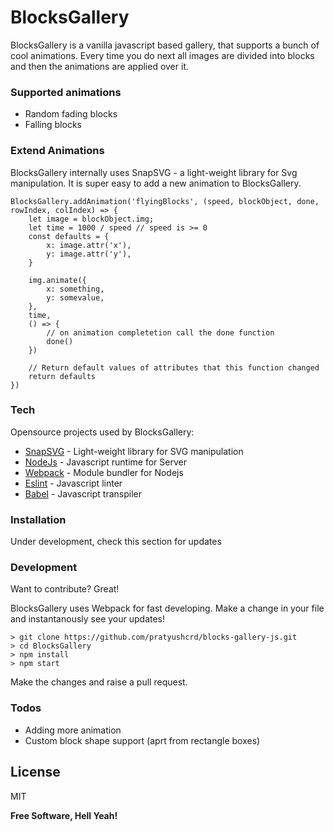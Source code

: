 # BlocksGallery


BlocksGallery is a vanilla javascript based gallery, that supports a bunch of cool animations. Every time you do next all images are divided into blocks and then the animations are applied over it.

### Supported animations

  - Random fading blocks 
  - Falling blocks

### Extend Animations

BlocksGallery internally uses SnapSVG - a light-weight library for Svg manipulation.
It is super easy to add a new animation to BlocksGallery.

```
BlocksGallery.addAnimation('flyingBlocks', (speed, blockObject, done, rowIndex, colIndex) => {
    let image = blockObject.img;
    let time = 1000 / speed // speed is >= 0
    const defaults = {
        x: image.attr('x'),
        y: image.attr('y'),
    }
    
    img.animate({
        x: something,
        y: somevalue,
    },
    time,
    () => {
        // on animation completetion call the done function
        done()
    })

    // Return default values of attributes that this function changed
    return defaults
})
```

### Tech

Opensource projects used by BlocksGallery:

* [SnapSVG] - Light-weight library for SVG manipulation
* [NodeJs] - Javascript runtime for Server
* [Webpack] - Module bundler for Nodejs
* [Eslint] - Javascript linter
* [Babel] - Javascript transpiler

### Installation

Under development, check this section for updates

### Development

Want to contribute? Great!

BlocksGallery uses Webpack for fast developing.
Make a change in your file and instantanously see your updates!

```
> git clone https://github.com/pratyushcrd/blocks-gallery-js.git
> cd BlocksGallery
> npm install
> npm start
```

Make the changes and raise a pull request.

### Todos

 - Adding more animation
 - Custom block shape support (aprt from rectangle boxes)

License
----

MIT


**Free Software, Hell Yeah!**

[SnapSVG]: <http://snapsvg.io/>
[NodeJs]: <https://nodejs.org/en/>
[Webpack]: <https://webpack.js.org/>
[Eslint]: <http://eslint.org/> 
[Babel]: <https://babeljs.io/>
